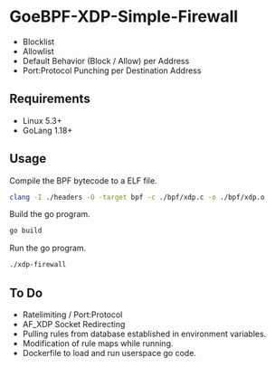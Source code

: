 # GoeBPF-XDP-Simple-Firewall
- Blocklist
- Allowlist
- Default Behavior (Block / Allow) per Address
- Port:Protocol Punching per Destination Address

## Requirements
- Linux 5.3+
- GoLang 1.18+

## Usage
Compile the BPF bytecode to a ELF file.
```bash
clang -I ./headers -O -target bpf -c ./bpf/xdp.c -o ./bpf/xdp.o
```
Build the go program.
```bash
go build
```
Run the go program.
```bash
./xdp-firewall
```

## To Do
- Ratelimiting / Port:Protocol
- AF_XDP Socket Redirecting
- Pulling rules from database established in environment variables.
- Modification of rule maps while running.
- Dockerfile to load and run userspace go code.
